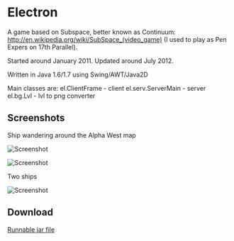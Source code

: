 Electron
===========

A game based on Subspace, better known as Continuum:
http://en.wikipedia.org/wiki/SubSpace_(video_game)
(I used to play as Pen Expers on 17th Parallel).

Started around January 2011. Updated around July 2012.

Written in Java 1.6/1.7 using Swing/AWT/Java2D

Main classes are:
  el.ClientFrame - client
  el.serv.ServerMain - server
  el.bg.Lvl - lvl to png converter
  
Screenshots
-----------

Ship wandering around the Alpha West map

![Screenshot](https://dl.dropboxusercontent.com/u/8069847/el1.png)

![Screenshot](https://dl.dropboxusercontent.com/u/8069847/el2.png)

Two ships

![Screenshot](https://dl.dropboxusercontent.com/u/8069847/el4.png)

Download
--------

[Runnable jar file](https://dl.dropboxusercontent.com/u/8069847/el.jar)
